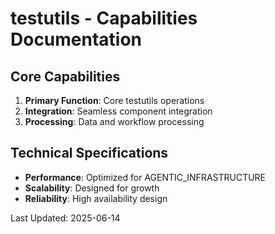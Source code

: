 # testutils - Capabilities Documentation

## Core Capabilities

1. **Primary Function**: Core testutils operations
2. **Integration**: Seamless component integration
3. **Processing**: Data and workflow processing

## Technical Specifications

- **Performance**: Optimized for AGENTIC_INFRASTRUCTURE
- **Scalability**: Designed for growth
- **Reliability**: High availability design

Last Updated: 2025-06-14
